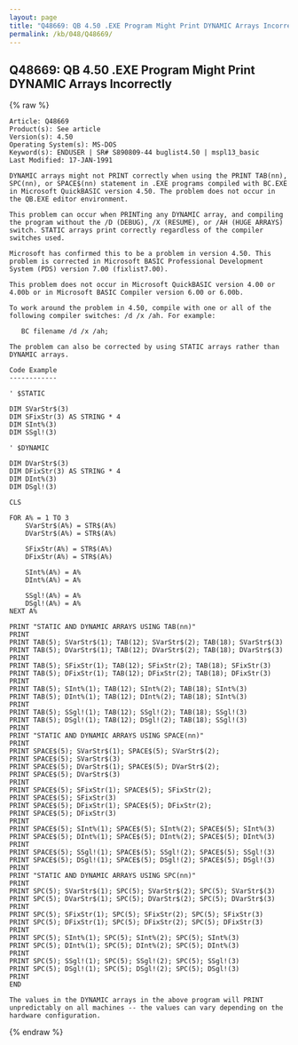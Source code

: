 ```yaml
---
layout: page
title: "Q48669: QB 4.50 .EXE Program Might Print DYNAMIC Arrays Incorrectly"
permalink: /kb/048/Q48669/
---
```


## Q48669: QB 4.50 .EXE Program Might Print DYNAMIC Arrays Incorrectly

{% raw %}

	Article: Q48669
	Product(s): See article
	Version(s): 4.50
	Operating System(s): MS-DOS
	Keyword(s): ENDUSER | SR# S890809-44 buglist4.50 | mspl13_basic
	Last Modified: 17-JAN-1991
	
	DYNAMIC arrays might not PRINT correctly when using the PRINT TAB(nn),
	SPC(nn), or SPACE$(nn) statement in .EXE programs compiled with BC.EXE
	in Microsoft QuickBASIC version 4.50. The problem does not occur in
	the QB.EXE editor environment.
	
	This problem can occur when PRINTing any DYNAMIC array, and compiling
	the program without the /D (DEBUG), /X (RESUME), or /AH (HUGE ARRAYS)
	switch. STATIC arrays print correctly regardless of the compiler
	switches used.
	
	Microsoft has confirmed this to be a problem in version 4.50. This
	problem is corrected in Microsoft BASIC Professional Development
	System (PDS) version 7.00 (fixlist7.00).
	
	This problem does not occur in Microsoft QuickBASIC version 4.00 or
	4.00b or in Microsoft BASIC Compiler version 6.00 or 6.00b.
	
	To work around the problem in 4.50, compile with one or all of the
	following compiler switches: /d /x /ah. For example:
	
	   BC filename /d /x /ah;
	
	The problem can also be corrected by using STATIC arrays rather than
	DYNAMIC arrays.
	
	Code Example
	------------
	
	' $STATIC
	
	DIM SVarStr$(3)
	DIM SFixStr(3) AS STRING * 4
	DIM SInt%(3)
	DIM SSgl!(3)
	
	' $DYNAMIC
	
	DIM DVarStr$(3)
	DIM DFixStr(3) AS STRING * 4
	DIM DInt%(3)
	DIM DSgl!(3)
	
	CLS
	
	FOR A% = 1 TO 3
	    SVarStr$(A%) = STR$(A%)
	    DVarStr$(A%) = STR$(A%)
	
	    SFixStr(A%) = STR$(A%)
	    DFixStr(A%) = STR$(A%)
	
	    SInt%(A%) = A%
	    DInt%(A%) = A%
	
	    SSgl!(A%) = A%
	    DSgl!(A%) = A%
	NEXT A%
	
	PRINT "STATIC AND DYNAMIC ARRAYS USING TAB(nn)"
	PRINT
	PRINT TAB(5); SVarStr$(1); TAB(12); SVarStr$(2); TAB(18); SVarStr$(3)
	PRINT TAB(5); DVarStr$(1); TAB(12); DVarStr$(2); TAB(18); DVarStr$(3)
	PRINT
	PRINT TAB(5); SFixStr(1); TAB(12); SFixStr(2); TAB(18); SFixStr(3)
	PRINT TAB(5); DFixStr(1); TAB(12); DFixStr(2); TAB(18); DFixStr(3)
	PRINT
	PRINT TAB(5); SInt%(1); TAB(12); SInt%(2); TAB(18); SInt%(3)
	PRINT TAB(5); DInt%(1); TAB(12); DInt%(2); TAB(18); SInt%(3)
	PRINT
	PRINT TAB(5); SSgl!(1); TAB(12); SSgl!(2); TAB(18); SSgl!(3)
	PRINT TAB(5); DSgl!(1); TAB(12); DSgl!(2); TAB(18); SSgl!(3)
	PRINT
	PRINT "STATIC AND DYNAMIC ARRAYS USING SPACE(nn)"
	PRINT
	PRINT SPACE$(5); SVarStr$(1); SPACE$(5); SVarStr$(2);
	PRINT SPACE$(5); SVarStr$(3)
	PRINT SPACE$(5); DVarStr$(1); SPACE$(5); DVarStr$(2);
	PRINT SPACE$(5); DVarStr$(3)
	PRINT
	PRINT SPACE$(5); SFixStr(1); SPACE$(5); SFixStr(2);
	PRINT SPACE$(5); SFixStr(3)
	PRINT SPACE$(5); DFixStr(1); SPACE$(5); DFixStr(2);
	PRINT SPACE$(5); DFixStr(3)
	PRINT
	PRINT SPACE$(5); SInt%(1); SPACE$(5); SInt%(2); SPACE$(5); SInt%(3)
	PRINT SPACE$(5); DInt%(1); SPACE$(5); DInt%(2); SPACE$(5); DInt%(3)
	PRINT
	PRINT SPACE$(5); SSgl!(1); SPACE$(5); SSgl!(2); SPACE$(5); SSgl!(3)
	PRINT SPACE$(5); DSgl!(1); SPACE$(5); DSgl!(2); SPACE$(5); DSgl!(3)
	PRINT
	PRINT "STATIC AND DYNAMIC ARRAYS USING SPC(nn)"
	PRINT
	PRINT SPC(5); SVarStr$(1); SPC(5); SVarStr$(2); SPC(5); SVarStr$(3)
	PRINT SPC(5); DVarStr$(1); SPC(5); DVarStr$(2); SPC(5); DVarStr$(3)
	PRINT
	PRINT SPC(5); SFixStr(1); SPC(5); SFixStr(2); SPC(5); SFixStr(3)
	PRINT SPC(5); DFixStr(1); SPC(5); DFixStr(2); SPC(5); DFixStr(3)
	PRINT
	PRINT SPC(5); SInt%(1); SPC(5); SInt%(2); SPC(5); SInt%(3)
	PRINT SPC(5); DInt%(1); SPC(5); DInt%(2); SPC(5); DInt%(3)
	PRINT
	PRINT SPC(5); SSgl!(1); SPC(5); SSgl!(2); SPC(5); SSgl!(3)
	PRINT SPC(5); DSgl!(1); SPC(5); DSgl!(2); SPC(5); DSgl!(3)
	PRINT
	END
	
	The values in the DYNAMIC arrays in the above program will PRINT
	unpredictably on all machines -- the values can vary depending on the
	hardware configuration.

{% endraw %}
